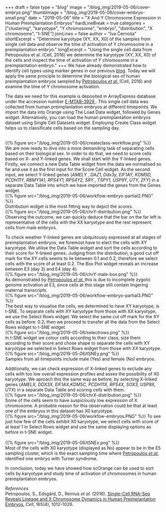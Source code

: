 +++
draft = false
type = "blog"
image = "/blog_img/2019-05-06/cover-embryo.png" 
thumbImage = "/blog_img/2019-05-06/cover-embryo-small.png"
date = "2019-05-06" 
title = "X And Y Chromosome Expression in Human Preimplantation Embryos" 
hardLineBreak = true 
categories = ["clustering", "karyotype", "Y chromosome", "embryo", "distribution", "X chromosome", "t-SNE"]
joinLines = false
author = "Iva Černoša"
shortExcerpt = "Determine karyotype (XY, XX, X0) of the samples from single cell data and observe the time of activation of Y chromosome in a preimplantation embryo." 
longExcerpt = "Using the single cell data from Petropoulos et al. (Cell, 2016) we determine the karyotype (XY, XX, X0) of the cells and inspect the time of activation of Y chromosome in a preimplantation embryo." 
+++
We have already demonstrated how to identify cell types using marker genes in our previous <a href="https://singlecell.biolab.si/blog/marker-genes/">blog</a>. Today we will apply the same principle to determine the biological sex of human preimplantation embryos sampled by <a href= ”https://www.cell.com/fulltext/S0092-8674(16)30280-X”>Petropoulos <i> et al. </i> </a> (Cell, 2016) and examine the time of Y chromosome activation. 
<br>


The data we need for this example is deposited in ArrayExpress database under the accession number <a href=”https://www.ebi.ac.uk/arrayexpress/experiments/E-MTAB-3929/”> E-MTAB-3929 </a>. This single cell data was collected from human preimplantation embryos at different timepoints.
We import the data into Orange using The Load Data widget, followed by Genes widget. Alternatively, you can load the human preimplantation embryos dataset using Single Cell Datasets widget. Employing Create Class widget helps us to classificate cells based on the sampling day.

\
{{% figure src="/blog_img/2019-05-06/createclass-workflow.png" %}}
\
We are now ready to dive into a more demanding task of separating cells based on their biological sex. In order to do that, we need to score cells based on X- and Y-linked genes. We shall start with the Y-linked genes. Firstly, we connect a new Data Table widget from the data we normalised so far and use it as the first input for the Score Cell widget. As the second input, we select Y-linked genes (<i>AMELY , DAZ1, Ddx3y, EIF1AY, KDM5D, PCDH11Y, RBMY1A1, RPS4Y1, RPS4Y2, SRY , TSPY1, USP9Y, UTY, ZFY</i>) in a separate Data Table into which we have imported the genes from the Genes widget. 
\
{{% figure src="/blog_img/2019-05-06/workflow-embryo-partial2.PNG" %}}
\
Distribution widget is the most fitting way to depict the scores. 
\
{{% figure src="/blog_img/2019-05-06/chrY-distribution.png" %}}
\
Observing the outcome, we can quickly deduce that the bar on the far left is representative of the cells with the XX karyotype and the rest represent cells from male embryos. 
<br>

To check weather Y-linked genes are ubiquitously expressed at all stages of preimplantation embryos, we foremost have to elect the cells with XY karyotype.  We utilise the Data Table widget and sort the cells according to their score for Y-linked genes. Judging from the distribution, a good cut off mark for the XY cells seems to lie between 0.1 and 0.2, therefore we select cells with the score of at least 0.2. The Box Plot widget reveals an increase between E3 (day 3) and E4 (day 4). 
\
{{% figure src="/blog_img/2019-05-06/chrY-male-box.png" %}}
\
As demonstrated by <a href="https://www.cell.com/fulltext/S0092-8674(16)30280-X">Petropoulos <i> et al. </i> </a> this is due to incomplete zygotic genome activation at E3, since cells at this stage still contain lingering maternal transcripts.
\
{{% figure src="/blog_img/2019-05-06/workflow-embryo-partial3.PNG" %}}
\
The best way to visualise the cells, we determined to have XY karyotype, is t-SNE. To separate cells with XY karyotype from those with XX karyotype, we use the Select Rows widget. We select the same cut off mark for the XY cells as before: 0.2, then we proceed to transfer all the data from the Select Rows widget to t-SNE widget.
\
{{% figure src="/blog_img/2019-05-06/selectrows.png" %}}
\
In t-SNE widget we colour cells according to their class, size them according to their score and chose shape to separate the cells with XY karyotype we selected in Select Rows widget from those with XX karyotype. 
\
{{% figure src="/blog_img/2019-05-06/tSNEy.png" %}}
\
Samples from all timepoints include male (Yes) and female (No) embryos. 
<br>

Additionally, we can check expression of X-linked genes to exclude any cells with too low overall expression profiles and asses the possibility of X0 karyotype. We aproach this the same way as before; by selecting X-linked genes (<i>AMELX, DDX3X, EIF1AX,KDM5C, PCDH11X, RPS4X, SOX3, USP9X, UTX</i>) in a separate Data Table and scoring cells with them. 
\
{{% figure src="/blog_img/2019-05-06/chrX-distribution.png" %}}
\
Some of the cells seem to have suspiciously low expression of X chromosome. A probable reason for this observation could be that at least one of the embryos in this dataset has X0 karyotype. 
\
{{% figure src="/blog_img/2019-05-06/workfow-embryos.PNG" %}}
To see just how few of the cells exhibit X0 karyotype, we select cells with score of at least 1 in Select Rows widget and use the same displaying options as before in t-SNE widget.  
\
{{% figure src="/blog_img/2019-05-06/tSNEx.png" %}}
\
Most of the cells with X0 karyotype (displayed as No) appear to be in the E5 sampling cluster, which is the exact sampling time where <a href="https://www.cell.com/fulltext/S0092-8674(16)30280-X">Petropoulos <i> et al. </i> </a> identified one embryo with Turner syndrome. 
<br>

In conclusion, today we have showed how scOrange can be used to sort cells by karyotype and study time of activation of chromosomes in human preimplantation embryos. 

*References* 
\
Petropoulos, S., Edsgärd, D., Reinius <i>et al.</i> (2016). <a href="https://www.cell.com/fulltext/S0092-8674(16)30280-X">Single-Cell RNA-Seq Reveals Lineage and X Chromosome Dynamics in Human Preimplantation Embryos.</a> <i>Cell</i>, 165(4), 1012–1026. 